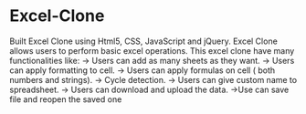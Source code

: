 # Excel-Clone
 Built Excel Clone using Html5, CSS, JavaScript and jQuery. Excel Clone allows users to perform basic excel operations. This excel clone have many functionalities like:
 -> Users can add as many sheets as they want. -> Users can apply formatting to cell.
 -> Users can apply formulas on cell ( both numbers and strings).
 -> Cycle detection.
 -> Users can give custom name to spreadsheet.
 -> Users can download and upload the data.
 ->Use can save file and reopen the saved one
